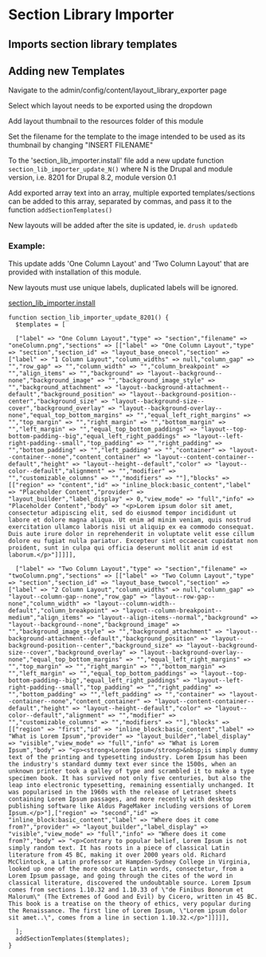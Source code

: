 # Section Library Importer
## Imports section library templates


## Adding new Templates
Navigate to the admin/config/content/layout_library_exporter page

Select which layout needs to be exported using the dropdown

Add layout thumbnail to the resources folder of this module

Set the filename for the template to the image intended to be used as its thumbnail by changing "INSERT FILENAME"

To the 'section_lib_importer.install' file add a new update function `section_lib_importer_update_N()` where N is the Drupal and module version, i.e. 8201 for Drupal 8.2, module version 0.1

Add exported array text into an array, multiple exported templates/sections can be added to this array, separated by commas, and pass it to the function `addSectionTemplates()`

New layouts will be added after the site is updated, ie. `drush updatedb`

### Example:
This update adds 'One Column Layout' and 'Two Column Layout' that are provided with installation of this module.

New layouts must use unique labels, duplicated labels will be ignored.

[section_lib_importer.install](section_lib_importer.install)
```
function section_lib_importer_update_8201() {
  $templates = [
  
  ["label" => "One Column Layout","type" => "section","filename" => "oneColumn.png","sections" => [["label" => "One Column Layout","type" => "section","section_id" => "layout_base_onecol","section" => ["label" => "1 Column Layout","column_widths" => null,"column_gap" => "","row_gap" => "","column_width" => "","column_breakpoint" => "","align_items" => "","background" => "layout--background--none","background_image" => "","background_image_style" => "","background_attachment" => "layout--background-attachment--default","background_position" => "layout--background-position--center","background_size" => "layout--background-size--cover","background_overlay" => "layout--background-overlay--none","equal_top_bottom_margins" => "","equal_left_right_margins" => "","top_margin" => "","right_margin" => "","bottom_margin" => "","left_margin" => "","equal_top_bottom_paddings" => "layout--top-bottom-padding--big","equal_left_right_paddings" => "layout--left-right-padding--small","top_padding" => "","right_padding" => "","bottom_padding" => "","left_padding" => "","container" => "layout--container--none","content_container" => "layout--content-container--default","height" => "layout--height--default","color" => "layout--color--default","alignment" => "","modifier" => "","customizable_columns" => "","modifiers" => ""],"blocks" => [["region" => "content","id" => "inline_block:basic_content","label" => "Placeholder Content","provider" => "layout_builder","label_display" => 0,"view_mode" => "full","info" => "Placeholder Content","body" => "<p>Lorem ipsum dolor sit amet, consectetur adipiscing elit, sed do eiusmod tempor incididunt ut labore et dolore magna aliqua. Ut enim ad minim veniam, quis nostrud exercitation ullamco laboris nisi ut aliquip ex ea commodo consequat. Duis aute irure dolor in reprehenderit in voluptate velit esse cillum dolore eu fugiat nulla pariatur. Excepteur sint occaecat cupidatat non proident, sunt in culpa qui officia deserunt mollit anim id est laborum.</p>"]]]]],
  
  ["label" => "Two Column Layout","type" => "section","filename" => "twoColumn.png","sections" => [["label" => "Two Column Layout","type" => "section","section_id" => "layout_base_twocol","section" => ["label" => "2 Column Layout","column_widths" => null,"column_gap" => "layout--column-gap--none","row_gap" => "layout--row-gap--none","column_width" => "layout--column-width--default","column_breakpoint" => "layout--column-breakpoint--medium","align_items" => "layout--align-items--normal","background" => "layout--background--none","background_image" => "","background_image_style" => "","background_attachment" => "layout--background-attachment--default","background_position" => "layout--background-position--center","background_size" => "layout--background-size--cover","background_overlay" => "layout--background-overlay--none","equal_top_bottom_margins" => "","equal_left_right_margins" => "","top_margin" => "","right_margin" => "","bottom_margin" => "","left_margin" => "","equal_top_bottom_paddings" => "layout--top-bottom-padding--big","equal_left_right_paddings" => "layout--left-right-padding--small","top_padding" => "","right_padding" => "","bottom_padding" => "","left_padding" => "","container" => "layout--container--none","content_container" => "layout--content-container--default","height" => "layout--height--default","color" => "layout--color--default","alignment" => "","modifier" => "","customizable_columns" => "","modifiers" => ""],"blocks" => [["region" => "first","id" => "inline_block:basic_content","label" => "What is Lorem Ipsum","provider" => "layout_builder","label_display" => "visible","view_mode" => "full","info" => "What is Lorem Ipsum","body" => "<p><strong>Lorem Ipsum</strong>&nbsp;is simply dummy text of the printing and typesetting industry. Lorem Ipsum has been the industry's standard dummy text ever since the 1500s, when an unknown printer took a galley of type and scrambled it to make a type specimen book. It has survived not only five centuries, but also the leap into electronic typesetting, remaining essentially unchanged. It was popularised in the 1960s with the release of Letraset sheets containing Lorem Ipsum passages, and more recently with desktop publishing software like Aldus PageMaker including versions of Lorem Ipsum.</p>"],["region" => "second","id" => "inline_block:basic_content","label" => "Where does it come from?","provider" => "layout_builder","label_display" => "visible","view_mode" => "full","info" => "Where does it come from?","body" => "<p>Contrary to popular belief, Lorem Ipsum is not simply random text. It has roots in a piece of classical Latin literature from 45 BC, making it over 2000 years old. Richard McClintock, a Latin professor at Hampden-Sydney College in Virginia, looked up one of the more obscure Latin words, consectetur, from a Lorem Ipsum passage, and going through the cites of the word in classical literature, discovered the undoubtable source. Lorem Ipsum comes from sections 1.10.32 and 1.10.33 of \"de Finibus Bonorum et Malorum\" (The Extremes of Good and Evil) by Cicero, written in 45 BC. This book is a treatise on the theory of ethics, very popular during the Renaissance. The first line of Lorem Ipsum, \"Lorem ipsum dolor sit amet..\", comes from a line in section 1.10.32.</p>"]]]]],
  
  ];
  addSectionTemplates($templates);
}
```
